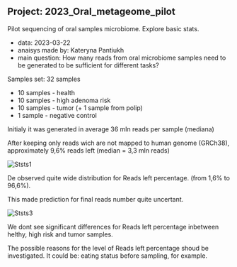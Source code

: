 ## Project: 2023_Oral_metageome_pilot
Pilot sequencing of oral samples microbiome. Explore basic stats.

- data: 2023-03-22
- anaisys made by: Kateryna Pantiukh
- main question: How many reads from oral microbiome samples need to be generated to be sufficient for different tasks?

Samples set: 32 samples
- 10 samples - health
- 10 samples - high adenoma risk 
- 10 samples - tumor (+ 1 sample from polip)
- 1 sample - negative control

Initialy it was generated in average 36 mln reads per sample (mediana)

After keeping only reads wich are not mapped to human genome (GRCh38), approximately 9,6% reads left (median = 3,3 mln reads)

![Ststs1](https://user-images.githubusercontent.com/15068419/226907124-ebf8b936-1bed-4ee0-a34b-13149c38dc39.png)

De observed quite wide distribution for Reads left percentage.
(from 1,6% to 96,6%). 

This made prediction for final reads number quite uncertant. 

![Ststs3](https://user-images.githubusercontent.com/15068419/226919135-7f68f93a-7a4d-46bd-bc50-f2f874e3da51.png)

We dont see significant differences for Reads left percentage inbetween helthy, high risk and tumor samples.

The possible reasons for the level of Reads left percentage shoud be investigated.
It could be: eating status before sampling, for example.
